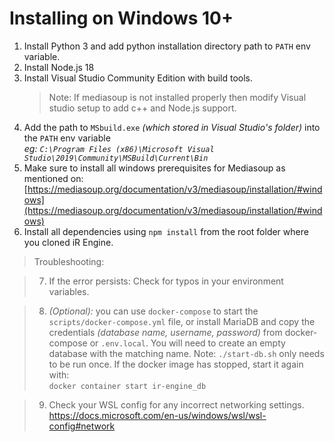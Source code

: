 # Installing on Windows 10+
1. Install Python 3 and add python installation directory path to `PATH` env variable.
2. Install Node.js 18
3. Install Visual Studio Community Edition with build tools.
   > Note: If mediasoup is not installed properly then modify Visual studio setup to add c++ and Node.js support.
4. Add the path to `MSbuild.exe` _(which stored in Visual Studio's folder)_ into the `PATH` env variable  
  _eg: `C:\Program Files (x86)\Microsoft Visual Studio\2019\Community\MSBuild\Current\Bin`_
5. Make sure to install all windows prerequisites for Mediasoup as mentioned on: [https://mediasoup.org/documentation/v3/mediasoup/installation/#windows](https://mediasoup.org/documentation/v3/mediasoup/installation/#windows)
6. Install all dependencies using `npm install` from the root folder where you cloned iR Engine.

> Troubleshooting:  

> 7. If the error persists: Check for typos in your environment variables.  

> 8. _(Optional):_ you can use `docker-compose` to start the `scripts/docker-compose.yml` file, or install MariaDB and copy the credentials _(database name, username, password)_ from docker-compose or `.env.local`. You will need to create an empty database with the matching name.
> Note: `./start-db.sh` only needs to be run once. If the docker image has stopped, start it again with:  
  `docker container start ir-engine_db`

> 9. Check your WSL config for any incorrect networking settings.  
>    https://docs.microsoft.com/en-us/windows/wsl/wsl-config#network
